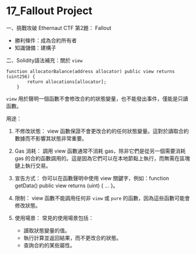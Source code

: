# 17_Fallout Project

一、挑戰攻破 Ethernaut CTF 第2題： Fallout

 - 勝利條件：成為合約所有者
 - 知識儲備：建構子


二、Solidity語法補充：關於 `view`

```solidity
function allocatorBalance(address allocator) public view returns (uint256) {
        return allocations[allocator];
    }
```

 `view` 用於聲明一個函數不會修改合約的狀態變量，也不能發出事件，僅能是只讀函數。

 用途：

 1. 不修改狀態： view 函數保證不會更改合約的任何狀態變量。這對於讀取合約數據而不影響其狀態非常重要。

 2. Gas 消耗： 調用 view 函數通常不消耗 gas，除非它們是從另一個需要消耗 gas 的合約函數調用的。這是因為它們可以在本地節點上執行，而無需在區塊鏈上執行交易。

 3. 宣告方式： 你可以在函數聲明中使用 view 關鍵字，例如：function getData() public view returns (uint) { ... }。

 4. 限制： view 函數不能調用任何非 `view` 或 `pure` 的函數，因為這些函數可能會修改狀態。

 5. 使用場景： 常見的使用場景包括：

    - 讀取狀態變量的值。
    - 執行計算並返回結果，而不更改合約狀態。
    - 查詢合約的某些屬性。